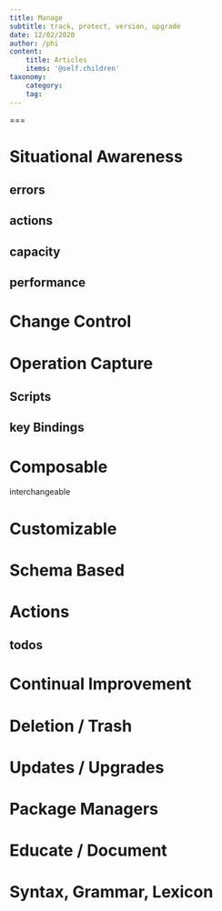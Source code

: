 ```yaml
---
title: Manage
subtitle: track, protect, version, upgrade
date: 12/02/2020
author: /phi
content:
    title: Articles
    items: '@self.children'
taxonomy:
    category: 
    tag: 
---
```




===

# Situational Awareness
## errors
## actions
## capacity
## performance

# Change Control

# Operation Capture
## Scripts
## key Bindings

# Composable
interchangeable

# Customizable

# Schema Based

# Actions
## todos

# Continual Improvement

# Deletion / Trash

# Updates / Upgrades

# Package Managers
# Educate / Document

# Syntax, Grammar, Lexicon
